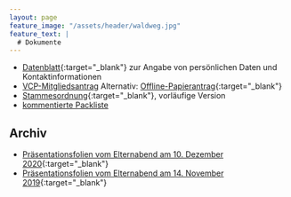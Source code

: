 ```yaml
---
layout: page
feature_image: "/assets/header/waldweg.jpg"
feature_text: |
  # Dokumente
---
```


- [Datenblatt](Datenblatt.pdf){:target="_blank"} zur Angabe von persönlichen Daten und Kontaktinformationen
- [VCP-Mitgliedsantrag](https://vcp.gruen.net/app_mitgliedwerden) Alternativ: [Offline-Papierantrag](VCP-Mitgliedsantrag.pdf){:target="_blank"}
- [Stammesordnung](Stammesordnung.pdf){:target="_blank"}, vorläufige Version
- [kommentierte Packliste](/packliste/)

## Archiv
- [Präsentationsfolien vom Elternabend am 10. Dezember 2020](2020-12-09_Elternabend.pdf){:target="_blank"}
- [Präsentationsfolien vom Elternabend am 14. November 2019](2019-11-14_Elternabend.pdf){:target="_blank"}
